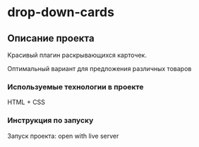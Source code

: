 # drop-down-cards
## Описание проекта

Kрасивый плагин раскрывающихся карточек.

Оптимальный вариант для предложения различных товаров  
  

### Используемые технологии в проекте


HTML + CSS  
  

### Инструкция по запуску

Запуск проекта: open with live server

